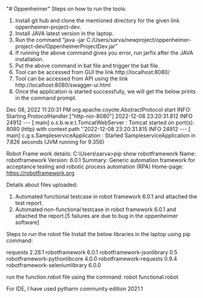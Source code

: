"# Oppenheimer" 
Steps on how to run the tools:
1.	Install git hub and clone the mentioned directory for the given link oppenheimer-project-dev.
2.	Install JAVA latest version in the laptop.
3.	Run the command “java -jar C:/Users/sarva/newproject/oppenheimer-project-dev/OppenheimerProjectDev.jar”
4.	If running the above command gives you error, run jarfix after the JAVA installation.
5.	Put the above command in bat file and trigger the bat file.
6.	Tool can be accessed from GUI the link http://localhost:8080/
7.	Tool can be accessed from API using the link http://localhost:8080/swagger-ui.html
8.	Once the application is started successfully, we will get the below prints in the command prompt.

Dec 08, 2022 11:20:31 PM org.apache.coyote.AbstractProtocol start INFO: Starting ProtocolHandler ["http-nio-8080"] 2022-12-08 23:20:31.812  INFO 24912 --- [           main] o.s.b.w.e.t.TomcatWebServer              : Tomcat started on port(s): 8080 (http) with context path ''2022-12-08 23:20:31.815  INFO 24912 --- [           main] c.g.s.SampleserviceApplication           : Started SampleserviceApplication in 7.826 seconds (JVM running for 9.356)


Robot Frame work details:
C:\Users\sarva>pip show robotframework
Name: robotframework
Version: 6.0.1
Summary: Generic automation framework for acceptance testing and robotic process automation (RPA)
Home-page: https://robotframework.org



Details about files uploaded:
1. Automated functional testcase in robot framework 6.0.1 and attached the test report.
2. Automated non-functional testcase in robot framework 6.0.1 and attached the report.[5 failures are due to bug in the oppenheimer software]

Steps to run the robot file
Install the below libraries in the laptop using pip command:

requests                       2.28.1
robotframework                 6.0.1
robotframework-jsonlibrary     0.5
robotframework-pythonlibcore   4.0.0
robotframework-requests        0.9.4
robotframework-seleniumlibrary 6.0.0

run the function.robot file using the command: robot functional.robot

For IDE, I have used pytharm community edition 2021.1


